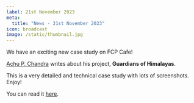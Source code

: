 ```yaml
---
label: 21st November 2023
meta:
  title: "News - 21st November 2023"
icon: broadcast
image: /static/thumbnail.jpg
---
```


We have an exciting new case study on FCP Cafe!

[Achu P. Chandra](https://twitter.com/apcdgworks) writes about his project, **Guardians of Himalayas**.

This is a very detailed and technical case study with lots of screenshots. Enjoy!

You can read it [here](/case-studies/guardians-of-himalayas/).